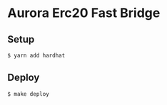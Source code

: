 # Aurora Erc20 Fast Bridge
## Setup
```bash
$ yarn add hardhat
```
## Deploy
```bash
$ make deploy
```